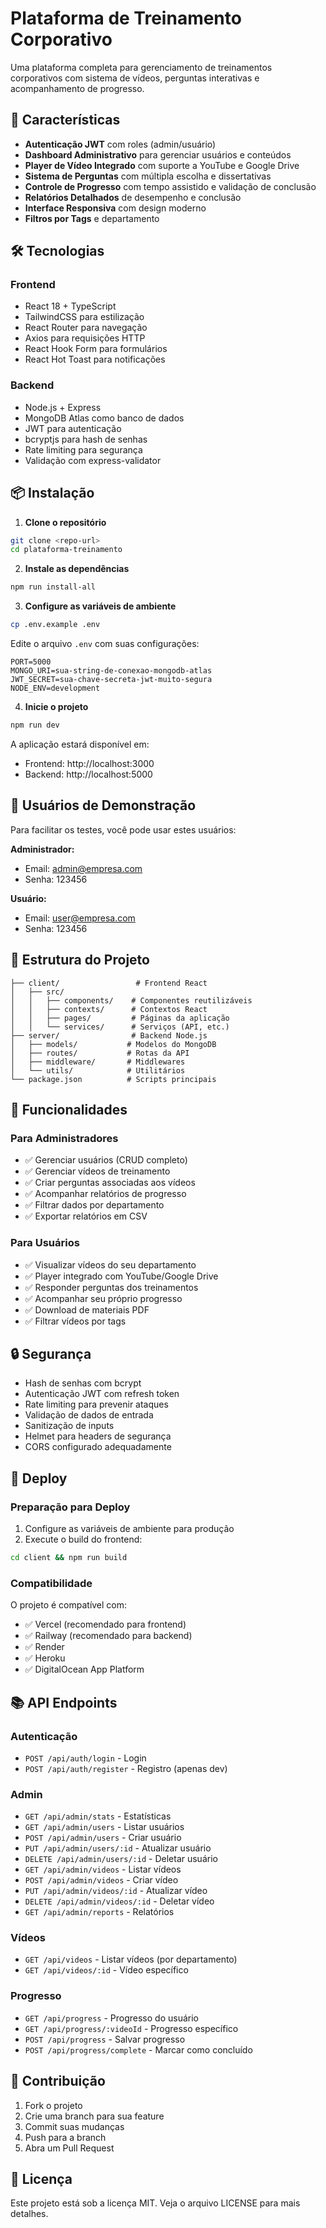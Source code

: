 # Plataforma de Treinamento Corporativo

Uma plataforma completa para gerenciamento de treinamentos corporativos com sistema de vídeos, perguntas interativas e acompanhamento de progresso.

## 🚀 Características

- **Autenticação JWT** com roles (admin/usuário)
- **Dashboard Administrativo** para gerenciar usuários e conteúdos
- **Player de Vídeo Integrado** com suporte a YouTube e Google Drive
- **Sistema de Perguntas** com múltipla escolha e dissertativas
- **Controle de Progresso** com tempo assistido e validação de conclusão
- **Relatórios Detalhados** de desempenho e conclusão
- **Interface Responsiva** com design moderno
- **Filtros por Tags** e departamento

## 🛠️ Tecnologias

### Frontend
- React 18 + TypeScript
- TailwindCSS para estilização
- React Router para navegação
- Axios para requisições HTTP
- React Hook Form para formulários
- React Hot Toast para notificações

### Backend
- Node.js + Express
- MongoDB Atlas como banco de dados
- JWT para autenticação
- bcryptjs para hash de senhas
- Rate limiting para segurança
- Validação com express-validator

## 📦 Instalação

1. **Clone o repositório**
```bash
git clone <repo-url>
cd plataforma-treinamento
```

2. **Instale as dependências**
```bash
npm run install-all
```

3. **Configure as variáveis de ambiente**
```bash
cp .env.example .env
```

Edite o arquivo `.env` com suas configurações:
```env
PORT=5000
MONGO_URI=sua-string-de-conexao-mongodb-atlas
JWT_SECRET=sua-chave-secreta-jwt-muito-segura
NODE_ENV=development
```

4. **Inicie o projeto**
```bash
npm run dev
```

A aplicação estará disponível em:
- Frontend: http://localhost:3000
- Backend: http://localhost:5000

## 🔑 Usuários de Demonstração

Para facilitar os testes, você pode usar estes usuários:

**Administrador:**
- Email: admin@empresa.com
- Senha: 123456

**Usuário:**
- Email: user@empresa.com
- Senha: 123456

## 📁 Estrutura do Projeto

```
├── client/                 # Frontend React
│   ├── src/
│   │   ├── components/    # Componentes reutilizáveis
│   │   ├── contexts/      # Contextos React
│   │   ├── pages/         # Páginas da aplicação
│   │   └── services/      # Serviços (API, etc.)
├── server/                # Backend Node.js
│   ├── models/           # Modelos do MongoDB
│   ├── routes/           # Rotas da API
│   ├── middleware/       # Middlewares
│   └── utils/            # Utilitários
└── package.json          # Scripts principais
```

## 🎯 Funcionalidades

### Para Administradores
- ✅ Gerenciar usuários (CRUD completo)
- ✅ Gerenciar vídeos de treinamento
- ✅ Criar perguntas associadas aos vídeos
- ✅ Acompanhar relatórios de progresso
- ✅ Filtrar dados por departamento
- ✅ Exportar relatórios em CSV

### Para Usuários
- ✅ Visualizar vídeos do seu departamento
- ✅ Player integrado com YouTube/Google Drive
- ✅ Responder perguntas dos treinamentos
- ✅ Acompanhar seu próprio progresso
- ✅ Download de materiais PDF
- ✅ Filtrar vídeos por tags

## 🔒 Segurança

- Hash de senhas com bcrypt
- Autenticação JWT com refresh token
- Rate limiting para prevenir ataques
- Validação de dados de entrada
- Sanitização de inputs
- Helmet para headers de segurança
- CORS configurado adequadamente

## 🚀 Deploy

### Preparação para Deploy
1. Configure as variáveis de ambiente para produção
2. Execute o build do frontend:
```bash
cd client && npm run build
```

### Compatibilidade
O projeto é compatível com:
- ✅ Vercel (recomendado para frontend)
- ✅ Railway (recomendado para backend)
- ✅ Render
- ✅ Heroku
- ✅ DigitalOcean App Platform

## 📚 API Endpoints

### Autenticação
- `POST /api/auth/login` - Login
- `POST /api/auth/register` - Registro (apenas dev)

### Admin
- `GET /api/admin/stats` - Estatísticas
- `GET /api/admin/users` - Listar usuários
- `POST /api/admin/users` - Criar usuário
- `PUT /api/admin/users/:id` - Atualizar usuário
- `DELETE /api/admin/users/:id` - Deletar usuário
- `GET /api/admin/videos` - Listar vídeos
- `POST /api/admin/videos` - Criar vídeo
- `PUT /api/admin/videos/:id` - Atualizar vídeo
- `DELETE /api/admin/videos/:id` - Deletar vídeo
- `GET /api/admin/reports` - Relatórios

### Vídeos
- `GET /api/videos` - Listar vídeos (por departamento)
- `GET /api/videos/:id` - Vídeo específico

### Progresso
- `GET /api/progress` - Progresso do usuário
- `GET /api/progress/:videoId` - Progresso específico
- `POST /api/progress` - Salvar progresso
- `POST /api/progress/complete` - Marcar como concluído

## 🤝 Contribuição

1. Fork o projeto
2. Crie uma branch para sua feature
3. Commit suas mudanças
4. Push para a branch
5. Abra um Pull Request

## 📄 Licença

Este projeto está sob a licença MIT. Veja o arquivo LICENSE para mais detalhes.